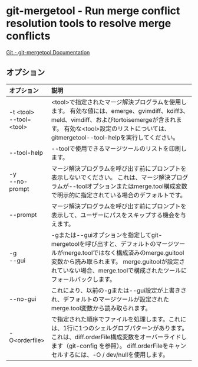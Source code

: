 # git-mergetool - Run merge conflict resolution tools to resolve merge conflicts

[Git - git-mergetool Documentation](https://git-scm.com/docs/git-mergetool)

## オプション

|オプション|説明|
|:--|:--|
|-t \<tool><br>--tool=\<tool>|\<tool>で指定されたマージ解決プログラムを使用します。 有効な値には、emerge、gvimdiff、kdiff3、meld、vimdiff、およびtortoisemergeが含まれます。 有効な\<tool>設定のリストについては、gitmergetool--tool-helpを実行してください。|
|--tool-help|--toolで使用できるマージツールのリストを印刷します。|
|-y<br>--no-prompt|マージ解決プログラムを呼び出す前にプロンプトを表示しないでください。 これは、マージ解決プログラムが--toolオプションまたはmerge.tool構成変数で明示的に指定されている場合のデフォルトです。|
|--prompt|マージ解決プログラムを呼び出す前にプロンプトを表示して、ユーザーにパスをスキップする機会を与えます。|
|-g<br>--gui|-gまたは--guiオプションを指定してgit-mergetoolを呼び出すと、デフォルトのマージツールがmerge.toolではなく構成済みのmerge.guitool変数から読み取られます。 merge.guitoolが設定されていない場合、merge.toolで構成されたツールにフォールバックします。|
|--no-gui|これにより、以前の-gまたは--gui設定が上書きされ、デフォルトのマージツールが設定されたmerge.tool変数から読み取られます。|
|-O\<orderfile>|<orderfile>で指定された順序でファイルを処理します。これには、1行に1つのシェルグロブパターンがあります。 これは、diff.orderFile構成変数をオーバーライドします（git-config を参照）。 diff.orderFileをキャンセルするには、-O / dev/nullを使用します。|

